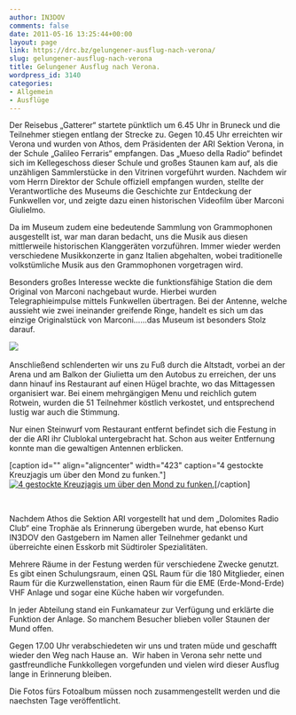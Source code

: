 ```yaml
---
author: IN3DOV
comments: false
date: 2011-05-16 13:25:44+00:00
layout: page
link: https://drc.bz/gelungener-ausflug-nach-verona/
slug: gelungener-ausflug-nach-verona
title: Gelungener Ausflug nach Verona.
wordpress_id: 3140
categories:
- Allgemein
- Ausflüge
---
```


Der Reisebus „Gatterer“ startete pünktlich um 6.45 Uhr in Bruneck und die Teilnehmer stiegen entlang der Strecke zu. Gegen 10.45 Uhr erreichten wir Verona und wurden von Athos, dem Präsidenten der ARI Sektion Verona, in der Schule „Galileo Ferraris“ empfangen. Das „Mueso della Radio“ befindet sich im Kellegeschoss dieser Schule und großes Staunen kam auf, als die unzähligen Sammlerstücke in den Vitrinen vorgeführt wurden. Nachdem wir vom Herrn Direktor der Schule offiziell empfangen wurden, stellte der Verantwortliche des Museums die Geschichte zur Entdeckung der Funkwellen vor, und zeigte dazu einen historischen Videofilm über Marconi Giulielmo.




Da im Museum zudem eine bedeutende Sammlung von Grammophonen ausgestellt ist, war man daran bedacht, uns die Musik aus diesen mittlerweile historischen Klanggeräten vorzuführen. Immer wieder werden verschiedene Musikkonzerte in ganz Italien abgehalten, wobei traditionelle volkstümliche Musik aus den Grammophonen vorgetragen wird. 



Besonders großes Interesse weckte die funktionsfähige Station die dem Original von Marconi nachgebaut wurde. Hierbei wurden Telegraphieimpulse mittels Funkwellen übertragen. Bei der Antenne, welche aussieht wie zwei ineinander greifende Ringe, handelt es sich um das einzige Originalstück von Marconi……das Museum ist besonders Stolz darauf. 



[![](https://drc.bz/wp-content/uploads/2011/05/DSC01183.jpg)](https://drc.bz/wp-content/uploads/2011/05/DSC01183.jpg) 



Anschließend schlenderten wir uns zu Fuß durch die Altstadt, vorbei an der Arena und am Balkon der Giulietta um den Autobus zu erreichen, der uns dann hinauf ins Restaurant auf einen Hügel brachte, wo das Mittagessen organisiert war. Bei einem mehrgängigen Menu und reichlich gutem Rotwein, wurden die 51 Teilnehmer köstlich verkostet, und entsprechend lustig war auch die Stimmung. 



Nur einen Steinwurf vom Restaurant entfernt befindet sich die Festung in der die ARI ihr Clublokal untergebracht hat. Schon aus weiter Entfernung konnte man die gewaltigen Antennen erblicken. 





[caption id="" align="aligncenter" width="423" caption="4 gestockte Kreuzjagis um über den Mond zu funken."][![4 gestockte Kreuzjagis um über den Mond zu funken.](https://drc.bz/wp-content/uploads/2011/05/gestockte-antenne.jpg)](https://drc.bz/wp-content/uploads/2011/05/gestockte-antenne.jpg)[/caption]

 



Nachdem Athos die Sektion ARI vorgestellt hat und dem „Dolomites Radio Club“ eine Trophäe als Erinnerung übergeben wurde, hat ebenso Kurt IN3DOV den Gastgebern im Namen aller Teilnehmer gedankt und überreichte einen Esskorb mit Südtiroler Spezialitäten. 



Mehrere Räume in der Festung werden für verschiedene Zwecke genutzt. Es gibt einen Schulungsraum, einen QSL Raum für die 180 Mitglieder, einen Raum für die Kurzwellenstation, einen Raum für die EME (Erde-Mond-Erde) VHF Anlage und sogar eine Küche haben wir vorgefunden. 



In jeder Abteilung stand ein Funkamateur zur Verfügung und erklärte die Funktion der Anlage. So manchem Besucher blieben voller Staunen der Mund offen. 



Gegen 17.00 Uhr verabschiedeten wir uns und traten müde und geschafft wieder den Weg nach Hause an.  Wir haben in Verona sehr nette und gastfreundliche Funkkollegen vorgefunden und vielen wird dieser Ausflug lange in Erinnerung bleiben. 



Die Fotos fürs Fotoalbum müssen noch zusammengestellt werden und die naechsten Tage veröffentlicht.
